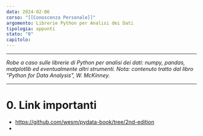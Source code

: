 ```yaml
---
data: 2024-02-06
corso: "[[Conoscenza Personale]]"
argomento: Librerie Python per Analisi dei Dati
tipologia: appunti
stato: "0"
capitolo:
---
```

- - -
*Robe a caso sulle librerie di Python per analisi dei dati: numpy, pandas, matplotlib ed eventualmente altri strumenti. Nota: contenuto tratto dal libro "Python for Data Analysis", W. McKinney.*
- - -
# 0. Link importanti
- https://github.com/wesm/pydata-book/tree/2nd-edition
- 